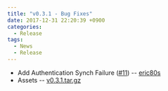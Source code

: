 ```yaml
---
title: "v0.3.1 - Bug Fixes"
date: 2017-12-31 22:20:39 +0900
categories:
  - Release
tags:
  - News
  - Release
---
```


- Add Authentication Synch Failure ([#11](https://github.com/acetcom/nextepc/issues/11)) -- [eric80s](https://github.com/eric80s)
- Assets -- [v0.3.1.tar.gz](https://github.com/acetcom/nextepc/archive/v0.3.1.tar.gz)
